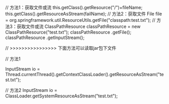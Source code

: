 // 方法1：获取文件或流
this.getClass().getResource("/")+fileName;
this.getClass().getResourceAsStream(failName);
// 方法2：获取文件
File file = org.springframework.util.ResourceUtils.getFile("classpath:test.txt");
// 方法3：获取文件或流
ClassPathResource classPathResource = new ClassPathResource("test.txt");
classPathResource .getFile();
classPathResource .getInputStream();

// >>>>>>>>>>>>>>>> 下面方法可以读取jar包下文件

// 方法1

InputStream io = Thread.currentThread().getContextClassLoader().getResourceAsStream("test.txt");

// 方法2
InputStream io = ClassLoader.getSystemResourceAsStream("test.txt");
